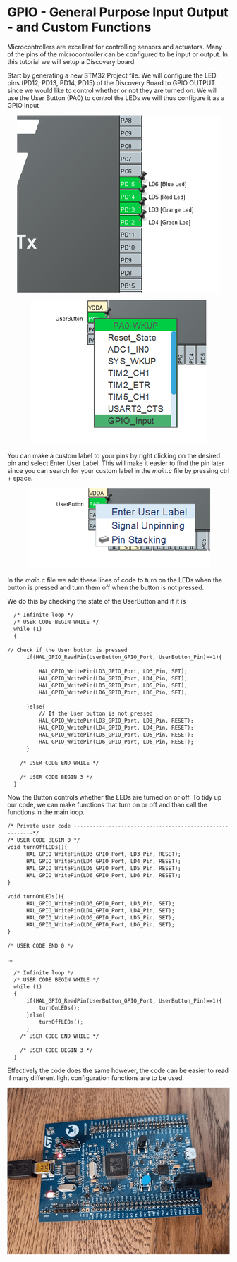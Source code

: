 # GPIO - General Purpose Input Output - and Custom Functions

Microcontrollers are excellent for controlling sensors and actuators. Many of the pins of the microcontroller can be configured to be input or output. In this tutorial we will setup a Discovery board 



Start by generating a new STM32 Project file. We will configure the LED pins (PD12, PD13, PD14, PD15) of the Discovery Board to GPIO OUTPUT since we would like to control whether or not they are turned on. We will use the User Button (PA0) to control the LEDs we will thus configure it as a GPIO Input

<p align="center"> 
    <img src = "LEDconf.png">
</p>

<p align="center"> 
    <img src = "userPinconf.png">
</p>


You can make a custom label to your pins by right clicking on the desired pin and select Enter User Label. This will make it easier to find the pin later since you can search for your custom label in the *main.c* file by pressing ctrl + space.
<p align="center"> 
    <img src = "customLabel.png">
</p>

In the *main.c* file we add these lines of code to turn on the LEDs when the button is pressed and turn them off when the button is not pressed.

We do this by checking the state of the UserButton and if it is 
```
  /* Infinite loop */
  /* USER CODE BEGIN WHILE */
  while (1)
  {

// Check if the User button is pressed
	  if(HAL_GPIO_ReadPin(UserButton_GPIO_Port, UserButton_Pin)==1){
		  
		  HAL_GPIO_WritePin(LD3_GPIO_Port, LD3_Pin, SET);
		  HAL_GPIO_WritePin(LD4_GPIO_Port, LD4_Pin, SET);
		  HAL_GPIO_WritePin(LD5_GPIO_Port, LD5_Pin, SET);
		  HAL_GPIO_WritePin(LD6_GPIO_Port, LD6_Pin, SET);

	  }else{
		  // If the User button is not pressed
		  HAL_GPIO_WritePin(LD3_GPIO_Port, LD3_Pin, RESET);
		  HAL_GPIO_WritePin(LD4_GPIO_Port, LD4_Pin, RESET);
		  HAL_GPIO_WritePin(LD5_GPIO_Port, LD5_Pin, RESET);
		  HAL_GPIO_WritePin(LD6_GPIO_Port, LD6_Pin, RESET);
	  }

    /* USER CODE END WHILE */

    /* USER CODE BEGIN 3 */
  }
```
Now the Button controls whether the LEDs are turned on or off. To tidy up our code, we can make functions that turn on or off and than call the functions in the main loop.


```
/* Private user code ---------------------------------------------------------*/
/* USER CODE BEGIN 0 */
void turnOffLEDs(){
	  HAL_GPIO_WritePin(LD3_GPIO_Port, LD3_Pin, RESET);
	  HAL_GPIO_WritePin(LD4_GPIO_Port, LD4_Pin, RESET);
	  HAL_GPIO_WritePin(LD5_GPIO_Port, LD5_Pin, RESET);
	  HAL_GPIO_WritePin(LD6_GPIO_Port, LD6_Pin, RESET);
}

void turnOnLEDs(){
	  HAL_GPIO_WritePin(LD3_GPIO_Port, LD3_Pin, SET);
	  HAL_GPIO_WritePin(LD4_GPIO_Port, LD4_Pin, SET);
	  HAL_GPIO_WritePin(LD5_GPIO_Port, LD5_Pin, SET);
	  HAL_GPIO_WritePin(LD6_GPIO_Port, LD6_Pin, SET);
}

/* USER CODE END 0 */

```
...

```
  /* Infinite loop */
  /* USER CODE BEGIN WHILE */
  while (1)
  {
	  if(HAL_GPIO_ReadPin(UserButton_GPIO_Port, UserButton_Pin)==1){
		  turnOnLEDs();
	  }else{
		  turnOffLEDs();
	  }
    /* USER CODE END WHILE */

    /* USER CODE BEGIN 3 */
  }
```
Effectively the code does the same however, the code can be easier to read if many different light configuration functions are to be used.

![](gpio.gif)

